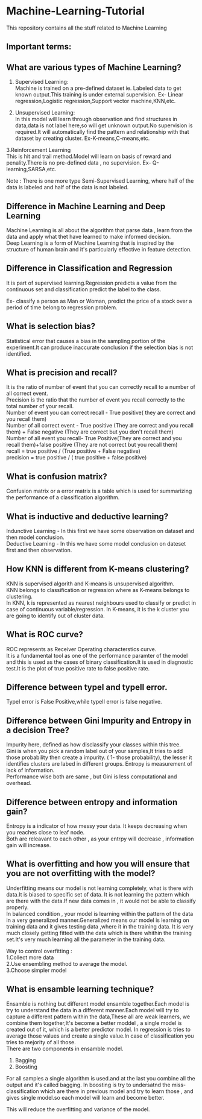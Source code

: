 # Machine-Learning-Tutorial
This repository contains all the stuff related to Machine Learning

## Important terms:

##  What are various types of Machine Learning?
1. Supervised Learning:   
Machine is trained on a pre-defined dataset ie. Labeled data to get known output.This training is under external supervision.
Ex- Linear regression,Logistic regression,Support vector machine,KNN,etc.

2. Unsupervised Learning:    
In this model will learn through observation and find structures in data,data is not label here,so will get unknown output.No supervision is required.It will automatically find the pattern and relationship with that dataset by creating cluster.
Ex-K-means,C-means,etc.

3.Reinforcement Learning    
This is hit and trail method.Model will learn on basis of reward and penality.There is no pre-defined data , no supervision.
Ex- Q-learning,SARSA,etc.  

Note : There is one more type Semi-Supervised Learning, where half of the data is labeled and half of the data is not labeled.   

## Difference in Machine Learning and Deep Learning   
Machine Learning is all about the algorithm that parse data , learn from the data and apply what thet have learned to make informed decision.    
Deep Learning is a form of Machine Learning that is inspired by the structure of human brain and it's particularly effective in feature detection.    

## Difference in Classification and Regression    
It is part of supervised learning.Regression predicts a value from the continuous set and classification predict the label to the class.    

Ex- classify a person as Man or Woman, predict the price of a stock over a period of time belong to regression problem.

## What is selection bias?       
Statistical error that causes a bias in the sampling portion of the experiment.It can produce inaccurate conclusion if the selection bias is not identified.     

## What is precision and recall?       
It is the ratio of number of event that you can correctly recall to a number of all correct event.     
Precision is the ratio that the number of event you recall correctly to the total number of your recall.    
Number of event you can correct recall - True positive( they are correct and you recall them)    
Number of all correct event - True positive (They are correct and you recall them) + False negative (They are correct but you don't recall them)     
Number of all event you recall- True Positive(They are correct and you recall them)+false positive (They are not correct but you recall them)     
recall = true positive / (True positive + False negative)     
precision = true positive / ( true positive + false positive)          

## What is confusion matrix?      
Confusion matrix or a error matrix is a table which is used for summarizing the performance of a classification algorithm.

## What is inductive and deductive learning?        
Indunctive Learning - In this first we have some observation on dataset and then model conclusion.    
Deductive Learning - In this we have some model conclusion on dateset first and then observation.    

## How KNN is different from K-means clustering?   
KNN is supervised algorith and K-means is unsupervised algorithm.    
KNN belongs to classification or regression where as K-means belongs to clustering.   
In KNN, k is represented as nearest neighbours used to classify or predict in case of continuous variable/regression.
In K-means, it is the k cluster you are going to identify out of cluster data.     

## What is ROC curve?
ROC represents as Receiver Operating characterstics curve.    
It is a fundamental tool as one of the performance paramter of the model and this is used as the cases of binary classification.It is used in diagnostic test.It is the plot of true positive rate to false positive rate.   

## Difference between typeI and typeII error.   
TypeI error is False Positive,while typeII error is false negative.   

## Difference between Gini Impurity and Entropy in a decision Tree?    
Impurity here, defined as how disclassify your classes within this tree.   
Gini is when you pick a random label out of your samples,It tries to add those probability then create a impurity.
( 1- those probability), the lesser it identifies clusters are labed in different groups.
Entropy is measurement of lack of information.   
Performance wise both are same , but Gini is less computational and overhead.   

## Difference between entropy and information gain?    
Entropy is a indicator of how messy your data. It keeps decreasing when you reaches close to leaf node.    
Both are releavant to each other , as your entrpy will decrease , information gain will increase.    

## What is overfitting and how you will ensure that you are not overfitting with the model?    
Underfitting means our model is not learning completely, what is there with data.It is biased to specific set of data.
It is not learning the pattern which are there with the data.If new data comes in , it would not be able to classify properly.   
In balanced condition , your model is learning within the pattern of the data in a very generalized manner.Generalized means our model is learning on training data and it gives testing data ,where it in the training data.
It is very much closely getting fitted with the data which is there whithin the training set.It's very much learning all the parameter in the training data.   

Way to control overfitting :     
1.Collect more data     
2.Use ensembling method to average the model.    
3.Choose simpler model    

## What is ensamble learning technique?     
Ensamble is nothing but different model ensamble together.Each model is try to understand the data in a different manner.Each model will try to capture a different pattern within the data,These all are weak learners, we combine them together,It's become a better moddel , a single model is created out of it, which is a better predictor model. 
In regression is tries to average those values and create a single value.In case of classification you tries to mejority of all those.    
There are two components in ensamble model.    
1. Bagging 
2. Boosting  

For all samples a single algorithm is used.and at the last you combine all the output and it's called bagging.
In boosting is try to undersatnd the miss-classification which are there in previous model and try to learn those , and gives single model.so each model will learn and become better.   

This will reduce the overfitting and variance of the model.
